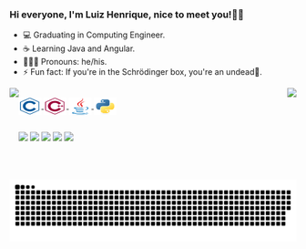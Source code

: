 ### Hi everyone, I'm Luiz Henrique, nice to meet you!👋🏼

- 💻 Graduating in Computing Engineer.
- ☕ Learning Java and Angular.
- 🙋🏼‍♂️ Pronouns: he/his.
- ⚡ Fun fact: If you're in the Schrödinger box, you're an undead🧟.

<div>
  <a href="https://github.com/luizhviras">
  <img align="left" height = "160" src="https://github-readme-stats.vercel.app/api?username=luizhviras&show_icons=true&theme=radical&include_all_commits=true&count_private=true"/>
  <img align="right" height="160" src="https://github-readme-stats.vercel.app/api/top-langs/?username=luizhviras&layout=compact&langs_count=7&theme=radical"/>
</div>

<div style="display: inline_block"><br>
  <img align="center" alt="Luiz-C" height="30" width="40" src="https://raw.githubusercontent.com/devicons/devicon/00f02ef57fb7601fd1ddcc2fe6fe670fef3ae3e4/icons/c/c-line.svg">
  <img align="center" alt="Luiz-Cplusplus" height="30" width="40" src="https://raw.githubusercontent.com/devicons/devicon/00f02ef57fb7601fd1ddcc2fe6fe670fef3ae3e4/icons/cplusplus/cplusplus-line.svg">
  <img align="center" alt="Luiz-Java" height="30" width="40" src="https://raw.githubusercontent.com/devicons/devicon/00f02ef57fb7601fd1ddcc2fe6fe670fef3ae3e4/icons/java/java-original.svg">
   <img align="center" alt="Luiz-Python" height="30" width="40" src="https://raw.githubusercontent.com/devicons/devicon/00f02ef57fb7601fd1ddcc2fe6fe670fef3ae3e4/icons/python/python-original.svg">
</div>
  
  ##
 
<div> 
   <a href="https://instagram.com/luizhviras" target="_blank"><img src="https://img.shields.io/badge/-Instagram-%23E4405F?style=for-the-badge&logo=instagram&logoColor=white" target="_blank"></a>
 	<a href="https://www.twitch.tv/luce_riowar" target="_blank"><img src="https://img.shields.io/badge/Twitch-9146FF?style=for-the-badge&logo=twitch&logoColor=white" target="_blank"></a>
   <a href="https://www.facebook.com/LuizHVirasNobre/" target="_blank"><img src="https://img.shields.io/badge/Facebook-1877F2?style=for-the-badge&logo=facebook&logoColor=white" target="_blank"></a>
  <a href = "mailto:luizhviras@gmail.com"><img src="https://img.shields.io/badge/-Gmail-%23333?style=for-the-badge&logo=gmail&logoColor=white" target="_blank"></a>
  <a href="https://www.linkedin.com/in/luiz-henrique-viras-nobre/" target="_blank"><img src="https://img.shields.io/badge/-LinkedIn-%230077B5?style=for-the-badge&logo=linkedin&logoColor=white" target="_blank"></a> 
 
  ![Snake animation](https://github.com/LuizHViras/LuizHViras/blob/output/github-contribution-grid-snake.svg)
    
</div>
